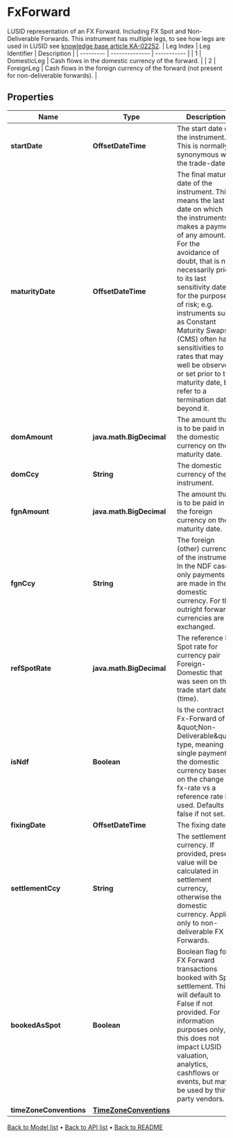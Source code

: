 

# FxForward

LUSID representation of an FX Forward.  Including FX Spot and Non-Deliverable Forwards.     This instrument has multiple legs, to see how legs are used in LUSID see [knowledge base article KA-02252](https://support.lusid.com/knowledgebase/article/KA-02252).     | Leg Index | Leg Identifier | Description |  | --------- | -------------- | ----------- |  | 1 | DomesticLeg | Cash flows in the domestic currency of the forward. |  | 2 | ForeignLeg | Cash flows in the foreign currency of the forward (not present for non-deliverable forwards). |

## Properties

| Name | Type | Description | Notes |
|------------ | ------------- | ------------- | -------------|
|**startDate** | **OffsetDateTime** | The start date of the instrument. This is normally synonymous with the trade-date. |  |
|**maturityDate** | **OffsetDateTime** | The final maturity date of the instrument. This means the last date on which the instruments makes a payment of any amount.  For the avoidance of doubt, that is not necessarily prior to its last sensitivity date for the purposes of risk; e.g. instruments such as  Constant Maturity Swaps (CMS) often have sensitivities to rates that may well be observed or set prior to the maturity date, but refer to a termination date beyond it. |  |
|**domAmount** | **java.math.BigDecimal** | The amount that is to be paid in the domestic currency on the maturity date. |  |
|**domCcy** | **String** | The domestic currency of the instrument. |  |
|**fgnAmount** | **java.math.BigDecimal** | The amount that is to be paid in the foreign currency on the maturity date. |  |
|**fgnCcy** | **String** | The foreign (other) currency of the instrument. In the NDF case, only payments are made in the domestic currency.  For the outright forward, currencies are exchanged. |  |
|**refSpotRate** | **java.math.BigDecimal** | The reference Fx Spot rate for currency pair Foreign-Domestic that was seen on the trade start date (time). |  [optional] |
|**isNdf** | **Boolean** | Is the contract an Fx-Forward of \&quot;Non-Deliverable\&quot; type, meaning a single payment in the domestic currency based on the change in fx-rate vs  a reference rate is used.  Defaults to false if not set. |  [optional] |
|**fixingDate** | **OffsetDateTime** | The fixing date. |  [optional] |
|**settlementCcy** | **String** | The settlement currency.  If provided, present value will be calculated in settlement currency, otherwise the domestic currency. Applies only to non-deliverable FX Forwards. |  [optional] |
|**bookedAsSpot** | **Boolean** | Boolean flag for FX Forward transactions booked with Spot settlement. This will default to False if not provided.  For information purposes only, this does not impact LUSID valuation, analytics, cashflows or events, but may be used by third party vendors. |  [optional] |
|**timeZoneConventions** | [**TimeZoneConventions**](TimeZoneConventions.md) |  |  [optional] |



[Back to Model list](../README.md#documentation-for-models) &#8226; [Back to API list](../README.md#documentation-for-api-endpoints) &#8226; [Back to README](../README.md)


